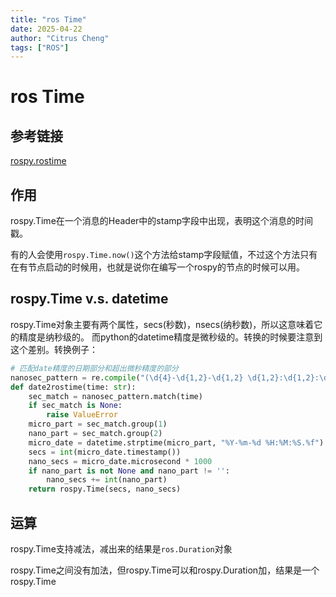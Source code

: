 ```yaml
---
title: "ros Time"
date: 2025-04-22
author: "Citrus Cheng"
tags: ["ROS"]
---
```


# ros Time
## 参考链接
[rospy.rostime](https://docs.ros.org/en/jade/api/rospy/html/rospy.rostime.Time-class.html)
## 作用
rospy.Time在一个消息的Header中的stamp字段中出现，表明这个消息的时间戳。

有的人会使用`rospy.Time.now()`这个方法给stamp字段赋值，不过这个方法只有在有节点启动的时候用，也就是说你在编写一个rospy的节点的时候可以用。

## rospy.Time v.s. datetime
rospy.Time对象主要有两个属性，secs(秒数)，nsecs(纳秒数)，所以这意味着它的精度是纳秒级的。
而python的datetime精度是微秒级的。转换的时候要注意到这个差别。转换例子：
```python
# 匹配date精度的日期部分和超出微秒精度的部分
nanosec_pattern = re.compile("(\d{4}-\d{1,2}-\d{1,2} \d{1,2}:\d{1,2}:\d{1,2}\.\d{1,6})(\d*)")
def date2rostime(time: str):
    sec_match = nanosec_pattern.match(time)
    if sec_match is None:
        raise ValueError
    micro_part = sec_match.group(1)
    nano_part = sec_match.group(2)
    micro_date = datetime.strptime(micro_part, "%Y-%m-%d %H:%M:%S.%f")
    secs = int(micro_date.timestamp())
    nano_secs = micro_date.microsecond * 1000
    if nano_part is not None and nano_part != '':
        nano_secs += int(nano_part)
    return rospy.Time(secs, nano_secs)
```

## 运算
rospy.Time支持减法，减出来的结果是`ros.Duration`对象

rospy.Time之间没有加法，但rospy.Time可以和rospy.Duration加，结果是一个rospy.Time